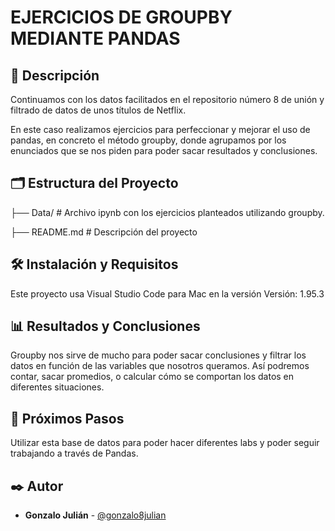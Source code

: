 # EJERCICIOS DE GROUPBY MEDIANTE PANDAS

## 📖 Descripción
Continuamos con los datos facilitados en el repositorio número 8 de unión y filtrado de datos de unos títulos de Netflix.

En este caso realizamos ejercicios para perfeccionar y mejorar el uso de pandas, en concreto el método groupby, donde agrupamos por los enunciados que se nos piden para poder sacar resultados y conclusiones.

## 🗂️ Estructura del Proyecto
├── Data/                      # Archivo ipynb con los ejercicios planteados utilizando groupby.

├── README.md            # Descripción del proyecto

## 🛠️ Instalación y Requisitos
Este proyecto usa Visual Studio Code para Mac en la versión Versión: 1.95.3

## 📊 Resultados y Conclusiones

Groupby nos sirve de mucho para poder sacar conclusiones y filtrar los datos en función de las variables que nosotros queramos. Así podremos contar, sacar promedios, o calcular cómo se comportan los datos en diferentes situaciones.

## 🔄 Próximos Pasos

Utilizar esta base de datos para poder hacer diferentes labs y poder seguir trabajando a través de Pandas.

## ✒️ Autor
- **Gonzalo Julián** - [@gonzalo8julian](https://github.com/Gonzalo8julian)